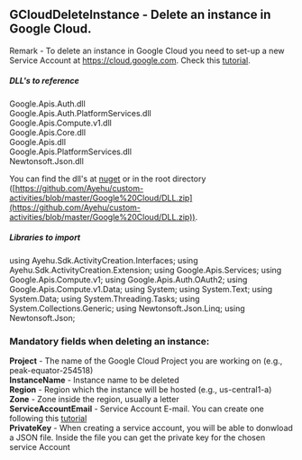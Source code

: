 ## GCloudDeleteInstance - Delete an instance in Google Cloud.

Remark - To delete an instance in Google Cloud you need to set-up a new Service Account at https://cloud.google.com. Check this [tutorial](https://docs.bmc.com/docs/PATROL4GoogleCloudPlatform/10/creating-a-service-account-key-in-the-google-cloud-platform-project-799095477.html).  

##### DLL's to reference
Google.Apis.Auth.dll  
Google.Apis.Auth.PlatformServices.dll  
Google.Apis.Compute.v1.dll  
Google.Apis.Core.dll  
Google.Apis.dll  
Google.Apis.PlatformServices.dll  
Newtonsoft.Json.dll  

You can find the dll's at [nuget](https://www.nuget.org/packages/Google.Apis.Compute.v1) or in the root directory ([https://github.com/Ayehu/custom-activities/blob/master/Google%20Cloud/DLL.zip](https://github.com/Ayehu/custom-activities/blob/master/Google%20Cloud/DLL.zip)).

##### Libraries to import
using Ayehu.Sdk.ActivityCreation.Interfaces;
using Ayehu.Sdk.ActivityCreation.Extension;
using Google.Apis.Services;
using Google.Apis.Compute.v1;
using Google.Apis.Auth.OAuth2;
using Google.Apis.Compute.v1.Data;
using System;
using System.Text;
using System.Data;
using System.Threading.Tasks;
using System.Collections.Generic;
using Newtonsoft.Json.Linq;
using Newtonsoft.Json;
### Mandatory fields when deleting an instance:
**Project**				- The name of the Google Cloud Project you are working on (e.g.,  peak-equator-254518)  
**InstanceName**		- Instance name to be deleted  
**Region**				- Region which the instance will be hosted (e.g., us-central1-a)  
**Zone**				- Zone inside the region, usually a letter  
**ServiceAccountEmail**	- Service Account E-mail. You can create one following this [tutorial](https://docs.bmc.com/docs/PATROL4GoogleCloudPlatform/10/creating-a-service-account-key-in-the-google-cloud-platform-project-799095477.html)  
**PrivateKey**			- When creating a service account, you will be able to donwload a JSON file. Inside the file you can get the private key for the chosen service Account  
